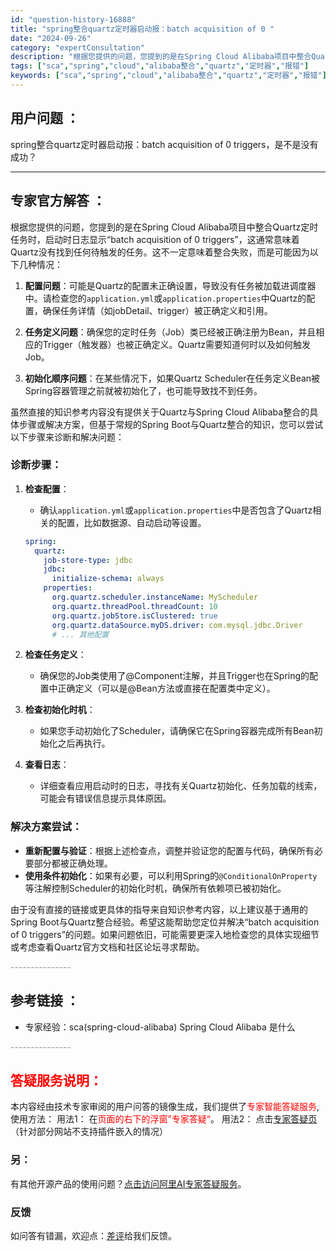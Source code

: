 ```yaml
---
id: "question-history-16888"
title: "spring整合quartz定时器启动报：batch acquisition of 0 "
date: "2024-09-26"
category: "expertConsultation"
description: "根据您提供的问题，您提到的是在Spring Cloud Alibaba项目中整合Quartz定时任务时，启动时日志显示“batch acquisition of 0 triggers”，这通常意味着Quartz没有找到任何待触发的任务。这不一定意味着整合失败，而是可能因为以下几种情况：1. **配置"
tags: ["sca","spring","cloud","alibaba整合","quartz","定时器","报错"]
keywords: ["sca","spring","cloud","alibaba整合","quartz","定时器","报错"]
---
```


## 用户问题 ： 
 spring整合quartz定时器启动报：batch acquisition of 0 triggers，是不是没有成功？  

---------------
## 专家官方解答 ：

根据您提供的问题，您提到的是在Spring Cloud Alibaba项目中整合Quartz定时任务时，启动时日志显示“batch acquisition of 0 triggers”，这通常意味着Quartz没有找到任何待触发的任务。这不一定意味着整合失败，而是可能因为以下几种情况：

1. **配置问题**：可能是Quartz的配置未正确设置，导致没有任务被加载进调度器中。请检查您的`application.yml`或`application.properties`中Quartz的配置，确保任务详情（如jobDetail、trigger）被正确定义和引用。

2. **任务定义问题**：确保您的定时任务（Job）类已经被正确注册为Bean，并且相应的Trigger（触发器）也被正确定义。Quartz需要知道何时以及如何触发Job。

3. **初始化顺序问题**：在某些情况下，如果Quartz Scheduler在任务定义Bean被Spring容器管理之前就被初始化了，也可能导致找不到任务。

虽然直接的知识参考内容没有提供关于Quartz与Spring Cloud Alibaba整合的具体步骤或解决方案，但基于常规的Spring Boot与Quartz整合的知识，您可以尝试以下步骤来诊断和解决问题：

### 诊断步骤：

1. **检查配置**：
   - 确认`application.yml`或`application.properties`中是否包含了Quartz相关的配置，比如数据源、自动启动等设置。
   ```yaml
   spring:
     quartz:
       job-store-type: jdbc
       jdbc:
         initialize-schema: always
       properties:
         org.quartz.scheduler.instanceName: MyScheduler
         org.quartz.threadPool.threadCount: 10
         org.quartz.jobStore.isClustered: true
         org.quartz.dataSource.myDS.driver: com.mysql.jdbc.Driver
         # ... 其他配置
   ```

2. **检查任务定义**：
   - 确保您的Job类使用了@Component注解，并且Trigger也在Spring的配置中正确定义（可以是@Bean方法或直接在配置类中定义）。

3. **检查初始化时机**：
   - 如果您手动初始化了Scheduler，请确保它在Spring容器完成所有Bean初始化之后再执行。

4. **查看日志**：
   - 详细查看应用启动时的日志，寻找有关Quartz初始化、任务加载的线索，可能会有错误信息提示具体原因。

### 解决方案尝试：

- **重新配置与验证**：根据上述检查点，调整并验证您的配置与代码，确保所有必要部分都被正确处理。
- **使用条件初始化**：如果有必要，可以利用Spring的`@ConditionalOnProperty`等注解控制Scheduler的初始化时机，确保所有依赖项已被初始化。

由于没有直接的链接或更具体的指导来自知识参考内容，以上建议基于通用的Spring Boot与Quartz整合经验。希望这能帮助您定位并解决“batch acquisition of 0 triggers”的问题。如果问题依旧，可能需要更深入地检查您的具体实现细节或考虑查看Quartz官方文档和社区论坛寻求帮助。


<font color="#949494">---------------</font> 


## 参考链接 ：

* 专家经验：sca(spring-cloud-alibaba) Spring Cloud Alibaba 是什么 


 <font color="#949494">---------------</font> 
 


## <font color="#FF0000">答疑服务说明：</font> 

本内容经由技术专家审阅的用户问答的镜像生成，我们提供了<font color="#FF0000">专家智能答疑服务</font>,使用方法：
用法1： 在<font color="#FF0000">页面的右下的浮窗”专家答疑“</font>。
用法2： 点击[专家答疑页](https://answer.opensource.alibaba.com/docs/intro)（针对部分网站不支持插件嵌入的情况）
### 另：


有其他开源产品的使用问题？[点击访问阿里AI专家答疑服务](https://answer.opensource.alibaba.com/docs/intro)。
### 反馈
如问答有错漏，欢迎点：[差评](https://ai.nacos.io/user/feedbackByEnhancerGradePOJOID?enhancerGradePOJOId=16899)给我们反馈。
